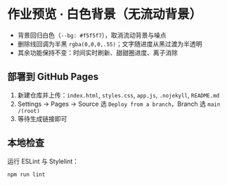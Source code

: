 # 作业预览 · 白色背景（无流动背景）

- 背景回归白色（`--bg: #f5f5f7`），取消流动背景与噪点
- 删除线回调为半黑 `rgba(0,0,0,.55)`；文字随进度从黑过渡为半透明
- 其余功能保持不变：时间实时刷新、甜甜圈进度、离子消除

## 部署到 GitHub Pages
1. 新建仓库并上传：`index.html`, `styles.css`, `app.js`, `.nojekyll`, `README.md`
2. Settings → Pages → Source 选 `Deploy from a branch`，Branch 选 `main /(root)`
3. 等待生成链接即可

## 本地检查
运行 ESLint 与 Stylelint：

```sh
npm run lint
```
